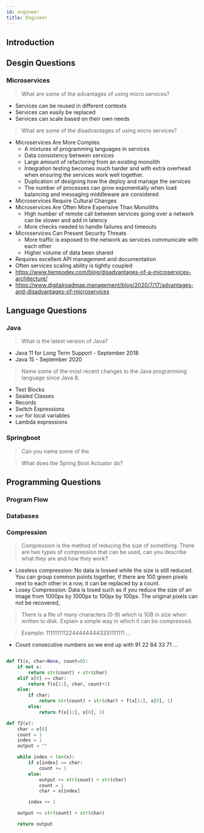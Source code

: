 ```yaml
---
id: engineer
title: Engineer
---
```



## Introduction


## Desgin Questions

### Microservices

> What are some of the advantages of using micro services?

- Services can be reused in different contexts
- Services can easily be replaced
- Services can scale based on their own needs

> What are some of the disadvantages of using micro services?

- Microservices Are More Complex.
  - A mixtures of programming languages in services
  - Data consistency between services
  - Large amount of refactoring from an existing monolith
  - Integration testing becomes much harder and with extra overhead when ensuring the services work well together.
  - Duplication of designing how the deploy and manage the services
  - The number of processes can grow exponentially when load balancing and messaging middleware are considered
- Microservices Require Cultural Changes
- Microservices Are Often More Expensive Than Monoliths
  - High number of remote call between services going over a network can be slower and add in latency
  - More checks needed to handle failures and timeouts
- Microservices Can Present Security Threats
  - More traffic is exposed to the network as services communicate with each other
  - Higher volume of data been shared
- Requires excellent API management and documentation
- Often services scaling ability is tightly coupled
- https://www.tiempodev.com/blog/disadvantages-of-a-microservices-architecture/
- https://www.digitalroadmap.management/blog/2020/7/17/advantages-and-disadvantages-of-microservices

## Language Questions

### Java


> What is the latest version of Java?

- Java 11 for Long Term Support - September 2018
- Java 15 - September 2020

> Name some of the most recent changes to the Java programming language since Java 8.

- Text Blocks
- Sealed Classes
- Records
- Switch Expressions
- `var` for local variables
- Lambda expressions

### Springboot

> Can you name some of the


> What does the Spring Boot Actuator do?




## Programming Questions

### Program Flow

### Databases

### Compression

> Compression is the method of reducing the size of something. There are two types of compression that can be used, can you describe what they are and how they work?

- Lossless compression: No data is lossed while the size is still reduced. You can group common points together, if there are 100 green pixels next to each other in a row, it can be replaced by a count.
- Losey Compression: Data is losed such as if you reduce the size of an image from 1000px by 1000px to 100px by 100px. The original pixels can not be recovered,

> There is a file of many characters (0-9) which is 1GB in size when written to disk. Explain a simple way in which it can be compressed.

> Example: 11111111122444444443331111111 ...

- Count consecutive numbers so we end up with 91 22 84 33 71 ...

```python

def f1(x, char=None, count=0):
    if not x:
        return str(count) + str(char)
    elif x[0] == char:
        return f(x[1:], char, count+1)
    else:
        if char:
            return str(count) + str(char) + f(x[1:], x[0], 1)
        else:
            return f(x[1:], x[0], 1)
```

```python
def f2(x):
    char = x[0]
    count = 1
    index = 1
    output = ""

    while index < len(x):
        if x[index] == char:
            count += 1
        else:
            output += str(count) + str(char)
            count = 1
            char = x[index]

        index += 1

    output += str(count) + str(char)

    return output

```
